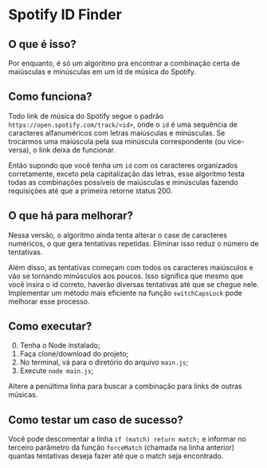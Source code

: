 # Spotify ID Finder

## O que é isso?

Por enquanto, é só um algoritmo pra encontrar a combinação certa de maiúsculas e minúsculas em um id de música do Spotify.

## Como funciona?

Todo link de música do Spotify segue o padrão `https://open.spotify.com/track/<id>`, onde o `id` é uma sequência de caracteres alfanuméricos com letras maiúsculas e minúsculas. Se trocarmos uma maiúscula pela sua minúscula correspondente (ou vice-versa), o link deixa de funcionar. 

Então supondo que você tenha um `id` com os caracteres organizados corretamente, exceto pela capitalização das letras, esse algoritmo testa todas as combinações possíveis de maiúsculas e minúsculas fazendo requisições até que a primeira retorne status 200.

## O que há para melhorar?

Nessa versão, o algoritmo ainda tenta alterar o case de caracteres numéricos, o que gera tentativas repetidas. Eliminar isso reduz o número de tentativas. 

Além disso, as tentativas começam com todos os caracteres maiúsculos e vão se tornando minúsculos aos poucos. Isso significa que mesmo que você insira o id correto, haverão diversas tentativas até que se chegue nele. Implementar um método mais eficiente na função `switchCapsLock` pode melhorar esse processo.

## Como executar?

0. Tenha o Node instalado;
1. Faça clone/download do projeto;
2. No terminal, vá para o diretório do arquivo `main.js`;
3. Execute `node main.js`;

Altere a penúltima linha para buscar a combinação para links de outras músicas.

## Como testar um caso de sucesso?

Você pode descomentar a linha `if (match) return match;` e informar no terceiro parâmetro da função `forceMatch` (chamada na linha anterior) quantas tentativas deseja fazer até que o match seja encontrado.
